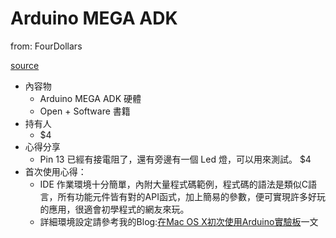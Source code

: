# Arduino MEGA ADK

from: FourDollars

[source](http://hackingthursday.wikidot.com/arduino-mega-adk)

- 內容物
  - Arduino MEGA ADK 硬體
  - Open + Software 書籍
- 持有人
  - $4
- 心得分享
  - Pin 13 已經有接電阻了，還有旁邊有一個 Led 燈，可以用來測試。 $4
- 首次使用心得：
  - IDE 作業環境十分簡單，內附大量程式碼範例，程式碼的語法是類似C語言，所有功能元件皆有對的API函式，加上簡易的參數，便可實現許多好玩的應用，很適會初學程式的網友來玩。
  - 詳細環境設定請參考我的Blog:[在Mac OS X初次使用Arduino實驗板](http://ben6.blogspot.com/2011/10/mac-os-xarduino.html)一文